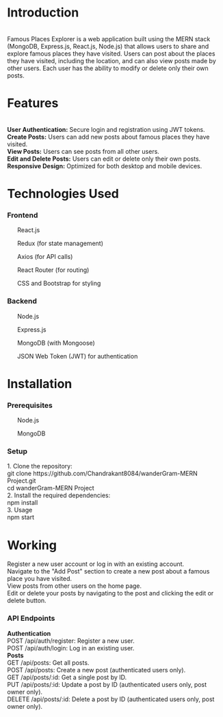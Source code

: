<h1>Introduction</h1> <br>
Famous Places Explorer is a web application built using the MERN stack (MongoDB, Express.js, React.js, Node.js) that allows users to share and explore famous places they have visited. Users can post about the places they have visited, including the location, and can also view posts made by other users. Each user has the ability to modify or delete only their own posts.
<br>
<h1>Features</h1> <br>
<b>User Authentication:</b> Secure login and registration using JWT tokens. <br>
<b>Create Posts:</b> Users can add new posts about famous places they have visited. <br>
<b>View Posts:</b> Users can see posts from all other users. <br>
<b>Edit and Delete Posts:</b> Users can edit or delete only their own posts. <br>
<b>Responsive Design:</b> Optimized for both desktop and mobile devices. <br>
<h1>Technologies Used</h1> 
<h3>Frontend</h3> 
<ul>React.js</ul> 
<ul>Redux (for state management)</ul> 
<ul>Axios (for API calls)</ul> 
<ul>React Router (for routing)</ul> 
<ul>CSS and Bootstrap for styling</ul>
<h3>Backend</h3> 
<ul>Node.js</ul>
<ul>Express.js</ul> 
<ul>MongoDB (with Mongoose)</ul> 
<ul>JSON Web Token (JWT) for authentication</ul> 
<h1>Installation</h1>
<h3>Prerequisites</h3>
<ul>Node.js</ul>
<ul>MongoDB</ul>
<h3>Setup</h3>
1. Clone the repository: <br>
git clone https://github.com/Chandrakant8084/wanderGram-MERN Project.git <br>
cd wanderGram-MERN Project
<br>
2. Install the required dependencies: <br>
npm install<br>
3. Usage <br>
npm start
<br>
<h1>Working</h1>
Register a new user account or log in with an existing account. <br>
Navigate to the "Add Post" section to create a new post about a famous place you have visited. <br>
View posts from other users on the home page. <br>
Edit or delete your posts by navigating to the post and clicking the edit or delete button. <br>

<h3>API Endpoints</h3>
<b>Authentication</b> <br>
POST /api/auth/register: Register a new user. <br>
POST /api/auth/login: Log in an existing user. <br>
<b>Posts</b> <br>
GET /api/posts: Get all posts. <br>
POST /api/posts: Create a new post (authenticated users only). <br>
GET /api/posts/:id: Get a single post by ID. <br>
PUT /api/posts/:id: Update a post by ID (authenticated users only, post owner only). <br>
DELETE /api/posts/:id: Delete a post by ID (authenticated users only, post owner only). <br>
